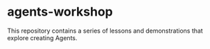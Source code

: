 # agents-workshop
This repository contains a series of lessons and demonstrations that explore creating Agents.
